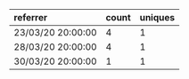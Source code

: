| referrer          | count | uniques |
| :---------------- | :---- | :------ |
| 23/03/20 20:00:00 | 4     | 1       |
| 28/03/20 20:00:00 | 4     | 1       |
| 30/03/20 20:00:00 | 1     | 1       |